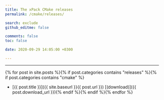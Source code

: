 ```yaml
---
title: The xPack CMake releases
permalink: /cmake/releases/

search: exclude
github_editme: false

comments: false
toc: false

date: 2020-09-29 14:05:00 +0300

---
```


___
{% for post in site.posts %}{% if post.categories contains "releases" %}{% if post.categories contains "cmake" %}
* [{{ post.title }}]({{ site.baseurl }}{{ post.url }}) [(download)]({{ post.download_url }}){% endif %}{% endif %}{% endfor %}
